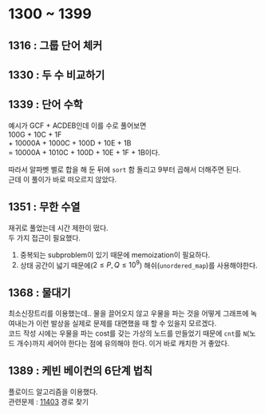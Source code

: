 # 1300 ~ 1399


## 1316 : 그룹 단어 체커

## 1330 : 두 수 비교하기

## 1339 : 단어 수학
예시가 GCF + ACDEB인데 이를 수로 풀어보면  
100G + 10C + 1F  
\+ 10000A + 1000C + 100D + 10E + 1B  
= 10000A + 1010C + 100D + 10E + 1F + 1B이다.

따라서 알파벳 별로 합을 해 둔 뒤에 `sort` 함 돌리고 9부터 곱해서 더해주면 된다.  
근데 이 풀이가 바로 떠오르지 않았다.

## 1351 : 무한 수열
재귀로 풀었는데 시간 제한이 떴다.  
두 가지 접근이 필요했다.  
1. 중복되는 subproblem이 있기 때문에 memoization이 필요하다.
2. 상태 공간이 넓기 때문에($2 \le P, Q \le 10^9$) 해쉬(`unordered_map`)를 사용해야한다.

## 1368 : 물대기
최소신장트리를 이용했는데.. 물을 끌어오지 않고 우물을 파는 것을 어떻게 그래프에 녹여내는가 이런 발상을 실제로 문제를 대면했을 때 할 수 있을지 모르겠다.  
코드 작성 시에는 우물을 파는 cost를 갖는 가상의 노드를 만들었기 때문에 `cnt`를 `N`(노드 개수)까지 세어야 한다는 점에 유의해야 한다. 이거 바로 캐치한 거 좋았다.

## 1389 : 케빈 베이컨의 6단계 법칙
플로이드 알고리즘을 이용했다.  
관련문제 : [11403](https://www.acmicpc.net/problem/11403) 경로 찾기
